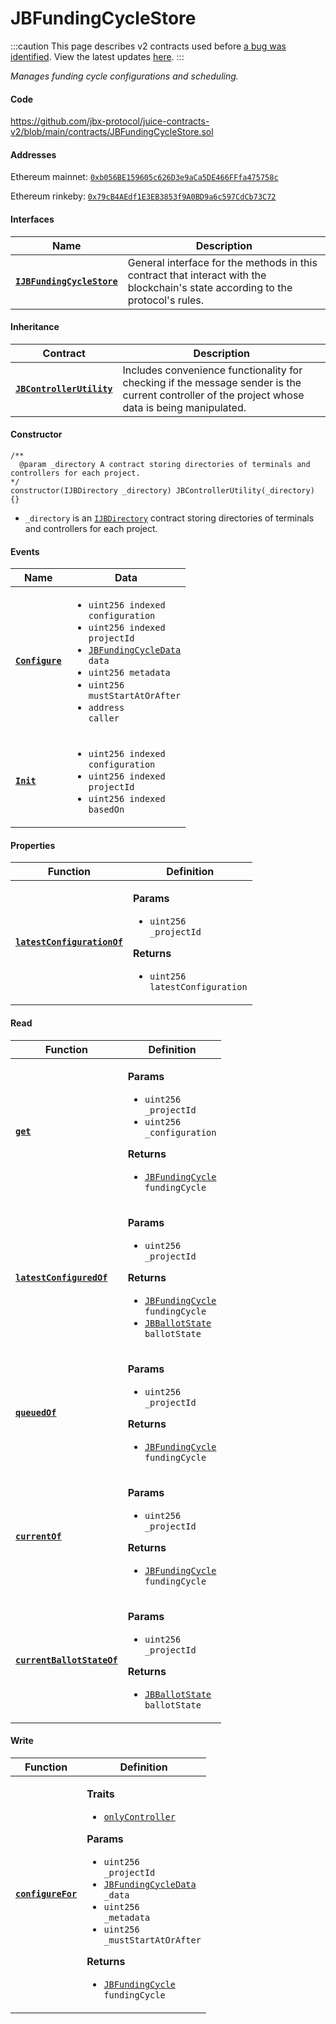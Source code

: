 # JBFundingCycleStore

:::caution
This page describes v2 contracts used before [a bug was identified](/2022-05-24/). View the latest updates [here](https://juicebox.money/#/v2-bug-updates/).
:::

_Manages funding cycle configurations and scheduling._


#### Code

https://github.com/jbx-protocol/juice-contracts-v2/blob/main/contracts/JBFundingCycleStore.sol

#### Addresses

Ethereum mainnet: [`0xb056BE159605c626D3e9aCa5DE466FFfa475758c`](https://etherscan.io/address/0xb056BE159605c626D3e9aCa5DE466FFfa475758c)

Ethereum rinkeby: [`0x79cB4AEdf1E3EB3853f9A0BD9a6c597CdCb73C72`](https://rinkeby.etherscan.io/address/0x79cB4AEdf1E3EB3853f9A0BD9a6c597CdCb73C72)

#### Interfaces

| Name                                                                   | Description                                                                                                                              |
| ---------------------------------------------------------------------- | ---------------------------------------------------------------------------------------------------------------------------------------- |
| [**`IJBFundingCycleStore`**](/protocol/api/interfaces/ijbfundingcyclestore.md) | General interface for the methods in this contract that interact with the blockchain's state according to the protocol's rules. |

#### Inheritance

| Contract                                                         | Description                                                                                                                                   |
| ---------------------------------------------------------------- | --------------------------------------------------------------------------------------------------------------------------------------------- |
| [**`JBControllerUtility`**](/protocol/api/contracts/or-abstract/jbcontrollerutility/) | Includes convenience functionality for checking if the message sender is the current controller of the project whose data is being manipulated.                                      |

#### Constructor

```
/** 
  @param _directory A contract storing directories of terminals and controllers for each project.
*/
constructor(IJBDirectory _directory) JBControllerUtility(_directory) {}
```

* `_directory` is an [`IJBDirectory`](/protocol/api/interfaces/ijbdirectory.md) contract storing directories of terminals and controllers for each project.

#### Events

| Name                                   | Data                                                                                                                                                                                                                                                                                                                                                      |
| -------------------------------------- | --------------------------------------------------------------------------------------------------------------------------------------------------------------------------------------------------------------------------------------------------------------------------------------------------------------------------------------------------------- |
| [**`Configure`**](/protocol/api/contracts/jbfundingcyclestore/events/configure.md) | <ul><li><code>uint256 indexed configuration</code></li><li><code>uint256 indexed projectId</code></li><li><code>[JBFundingCycleData](/protocol/api/data-structures/jbfundingcycledata.md) data</code></li><li><code>uint256 metadata</code></li><li><code>uint256 mustStartAtOrAfter</code></li><li><code>address caller</code></li></ul> |BANNY
| [**`Init`**](/protocol/api/contracts/jbfundingcyclestore/events/init.md)           | <ul><li><code>uint256 indexed configuration</code></li><li><code>uint256 indexed projectId</code></li><li><code>uint256 indexed basedOn</code></li></ul>                                                                                                                                                                                                 |

#### Properties

| Function                                     | Definition                                                                                                                                                    |
| -------------------------------------------- | ------------------------------------------------------------------------------------------------------------------------------------------------------------- |
| [**`latestConfigurationOf`**](/protocol/api/contracts/jbfundingcyclestore/properties/latestconfigurationof.md) | <p><strong>Params</strong></p><ul><li><code>uint256 _projectId</code></li></ul><p><strong>Returns</strong></p><ul><li><code>uint256 latestConfiguration</code></li></ul> |

#### Read

| Function                                                   | Definition                                                                                                                                                                                                                                      |
| ---------------------------------------------------------- | ----------------------------------------------------------------------------------------------------------------------------------------------------------------------------------------------------------------------------------------------- |
| [**`get`**](read/get.md)                                   | <p><strong>Params</strong></p><ul><li><code>uint256 _projectId</code></li><li><code>uint256 _configuration</code></li></ul><p><strong>Returns</strong></p><ul><li><code>[JBFundingCycle](/protocol/api/data-structures/jbfundingcycle.md) fundingCycle</code></li></ul> |
| [**`latestConfiguredOf`**](read/latestconfiguredof.md)                         | <p><strong>Params</strong></p><ul><li><code>uint256 _projectId</code></li></ul><p><strong>Returns</strong></p><ul><li><code>[JBFundingCycle](/protocol/api/data-structures/jbfundingcycle.md) fundingCycle</code></li><li><code>[JBBallotState](/protocol/api/enums/jbballotstate.md) ballotState</code></li></ul>      |
| [**`queuedOf`**](read/queuedof.md)                         | <p><strong>Params</strong></p><ul><li><code>uint256 _projectId</code></li></ul><p><strong>Returns</strong></p><ul><li><code>[JBFundingCycle](/protocol/api/data-structures/jbfundingcycle.md) fundingCycle</code></li></ul>      |
| [**`currentOf`**](read/currentof.md)                       | <p><strong>Params</strong></p><ul><li><code>uint256 _projectId</code></li></ul><p><strong>Returns</strong></p><ul><li><code>[JBFundingCycle](/protocol/api/data-structures/jbfundingcycle.md) fundingCycle</code></li></ul>      |
| [**`currentBallotStateOf`**](read/currentballotstateof.md) | <p><strong>Params</strong></p><ul><li><code>uint256 _projectId</code></li></ul><p><strong>Returns</strong></p><ul><li><code>[JBBallotState](/protocol/api/enums/jbballotstate.md) ballotState</code></li></ul>                   |

#### Write

| Function                                    | Definition                                                                                                                                                                                                                                                                                                                                                                                                                                                                                                                                                                                                                                                                                                                                                               |
| ------------------------------------------- | ------------------------------------------------------------------------------------------------------------------------------------------------------------------------------------------------------------------------------------------------------------------------------------------------------------------------------------------------------------------------------------------------------------------------------------------------------------------------------------------------------------------------------------------------------------------------------------------------------------------------------------------------------------------------------------------------------------------------------------------------------------------------ |
| [**`configureFor`**](write/configurefor.md) | <p><strong>Traits</strong></p><ul><li><code>[onlyController](/protocol/api/contracts/or-abstract/jbcontrollerutility/modifiers/onlycontroller.md)</code></li></ul><p><strong>Params</strong></p><ul><li><code>uint256 _projectId</code></li><li><code>[JBFundingCycleData](/protocol/api/data-structures/jbfundingcycledata.md) _data</code></li><li><code>uint256 _metadata</code></li><li><code>uint256 _mustStartAtOrAfter</code></li></ul><p><strong>Returns</strong></p><ul><li><code>[JBFundingCycle](/protocol/api/data-structures/jbfundingcycle.md) fundingCycle</code></li></ul> |
